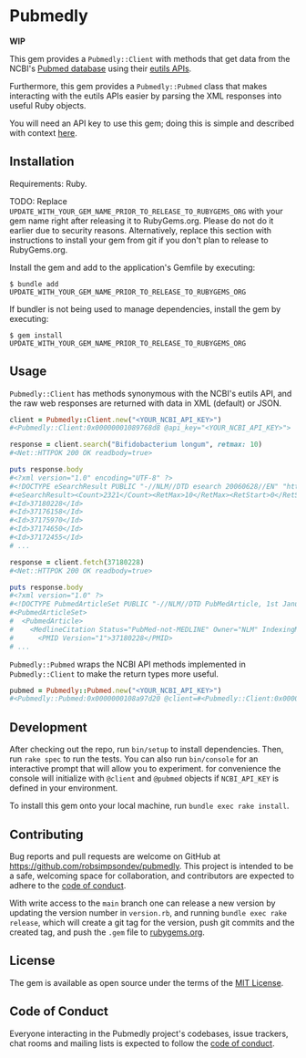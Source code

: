 # Pubmedly

**WIP**

This gem provides a `Pubmedly::Client` with methods that get data from the NCBI's [Pubmed database](https://pubmed.ncbi.nlm.nih.gov/) using their [eutils APIs](https://www.ncbi.nlm.nih.gov/books/NBK25499/).

Furthermore, this gem provides a `Pubmedly::Pubmed` class that makes interacting with the eutils APIs easier by parsing the XML responses into useful Ruby objects.

You will need an API key to use this gem; doing this is simple and described with context [here](https://www.ncbi.nlm.nih.gov/books/NBK25497/).

## Installation

Requirements: Ruby.

TODO: Replace `UPDATE_WITH_YOUR_GEM_NAME_PRIOR_TO_RELEASE_TO_RUBYGEMS_ORG` with your gem name right after releasing it to RubyGems.org. Please do not do it earlier due to security reasons. Alternatively, replace this section with instructions to install your gem from git if you don't plan to release to RubyGems.org.

Install the gem and add to the application's Gemfile by executing:

    $ bundle add UPDATE_WITH_YOUR_GEM_NAME_PRIOR_TO_RELEASE_TO_RUBYGEMS_ORG

If bundler is not being used to manage dependencies, install the gem by executing:

    $ gem install UPDATE_WITH_YOUR_GEM_NAME_PRIOR_TO_RELEASE_TO_RUBYGEMS_ORG

## Usage

`Pubmedly::Client` has methods synonymous with the NCBI's eutils API, and the raw web responses are returned with data in XML (default) or JSON.

```ruby
client = Pubmedly::Client.new("<YOUR_NCBI_API_KEY>")
#<Pubmedly::Client:0x00000001089768d8 @api_key="<YOUR_NCBI_API_KEY>">

response = client.search("Bifidobacterium longum", retmax: 10)
#<Net::HTTPOK 200 OK readbody=true>

puts response.body
#<?xml version="1.0" encoding="UTF-8" ?>
#<!DOCTYPE eSearchResult PUBLIC "-//NLM//DTD esearch 20060628//EN" "https://eutils.ncbi.nlm.nih.gov/eutils/dtd/20060628/esearch.dtd">
#<eSearchResult><Count>2321</Count><RetMax>10</RetMax><RetStart>0</RetStart><IdList>
#<Id>37180228</Id>
#<Id>37176158</Id>
#<Id>37175970</Id>
#<Id>37174650</Id>
#<Id>37172455</Id>
# ...

response = client.fetch(37180228)
#<Net::HTTPOK 200 OK readbody=true>

puts response.body
#<?xml version="1.0" ?>
#<!DOCTYPE PubmedArticleSet PUBLIC "-//NLM//DTD PubMedArticle, 1st January 2023//EN" "https://dtd.nlm.nih.gov/ncbi/pubmed/out/pubmed_230101.dtd">
#<PubmedArticleSet>
#  <PubmedArticle>
#    <MedlineCitation Status="PubMed-not-MEDLINE" Owner="NLM" IndexingMethod="Automated">
#      <PMID Version="1">37180228</PMID>
# ...
```

`Pubmedly::Pubmed` wraps the NCBI API methods implemented in `Pubmedly::Client` to make the return types more useful.

```ruby
pubmed = Pubmedly::Pubmed.new("<YOUR_NCBI_API_KEY>")
#<Pubmedly::Pubmed:0x0000000108a97d20 @client=#<Pubmedly::Client:0x0000000108a97c58 @api_key="<YOUR_NCBI_API_KEY>">>

```

## Development

After checking out the repo, run `bin/setup` to install dependencies. Then, run `rake spec` to run the tests. You can also run `bin/console` for an interactive prompt that will allow you to experiment. for convenience the console will initialize with `@client` and `@pubmed` objects if `NCBI_API_KEY` is defined in your environment.

To install this gem onto your local machine, run `bundle exec rake install`.

## Contributing

Bug reports and pull requests are welcome on GitHub at https://github.com/robsimpsondev/pubmedly. This project is intended to be a safe, welcoming space for collaboration, and contributors are expected to adhere to the [code of conduct](https://github.com/robsimpsondev/pubmedly/blob/main/CODE_OF_CONDUCT.md).

With write access to the `main` branch one can release a new version by updating the version number in `version.rb`, and running `bundle exec rake release`, which will create a git tag for the version, push git commits and the created tag, and push the `.gem` file to [rubygems.org](https://rubygems.org).

## License

The gem is available as open source under the terms of the [MIT License](https://opensource.org/licenses/MIT).

## Code of Conduct

Everyone interacting in the Pubmedly project's codebases, issue trackers, chat rooms and mailing lists is expected to follow the [code of conduct](https://github.com/robsimpsondev/pubmedly/blob/main/CODE_OF_CONDUCT.md).
